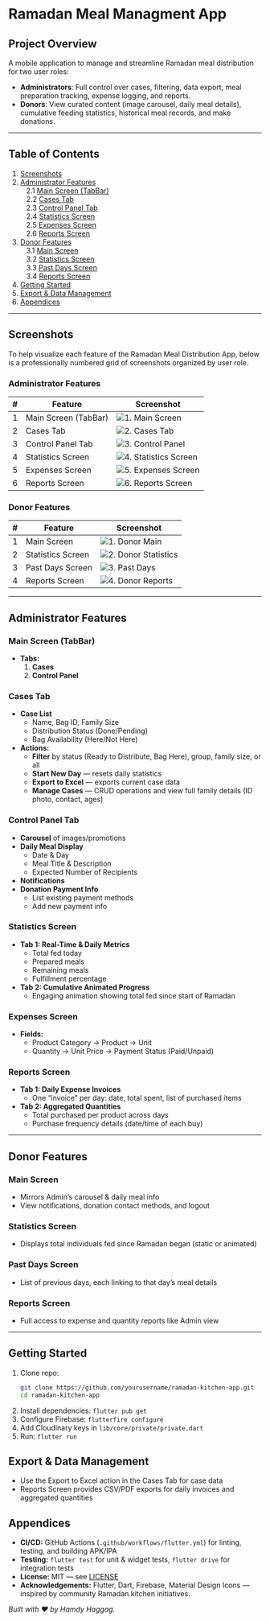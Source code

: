 # Ramadan Meal Managment App

## Project Overview
A mobile application to manage and streamline Ramadan meal distribution for two user roles:
- **Administrators**: Full control over cases, filtering, data export, meal preparation tracking, expense logging, and reports.
- **Donors**: View curated content (image carousel, daily meal details), cumulative feeding statistics, historical meal records, and make donations.

---

## Table of Contents
1. [Screenshots](#screenshots)  
2. [Administrator Features](#administrator-features)  
&nbsp;&nbsp;&nbsp;2.1 [Main Screen (TabBar)](#main-screen-tabbar)  
&nbsp;&nbsp;&nbsp;2.2 [Cases Tab](#cases-tab)  
&nbsp;&nbsp;&nbsp;2.3 [Control Panel Tab](#control-panel-tab)  
&nbsp;&nbsp;&nbsp;2.4 [Statistics Screen](#statistics-screen-admin)  
&nbsp;&nbsp;&nbsp;2.5 [Expenses Screen](#expenses-screen)  
&nbsp;&nbsp;&nbsp;2.6 [Reports Screen](#reports-screen-admin)  
3. [Donor Features](#donor-features)  
&nbsp;&nbsp;&nbsp;3.1 [Main Screen](#main-screen-donor)  
&nbsp;&nbsp;&nbsp;3.2 [Statistics Screen](#donor-statistics-screen)  
&nbsp;&nbsp;&nbsp;3.3 [Past Days Screen](#past-days-screen)  
&nbsp;&nbsp;&nbsp;3.4 [Reports Screen](#donor-reports-screen)  
4. [Getting Started](#getting-started)  
5. [Export & Data Management](#export--data-management)  
6. [Appendices](#appendices)

---

## <a name="screenshots"></a>Screenshots

To help visualize each feature of the Ramadan Meal Distribution App, below is a professionally numbered grid of screenshots organized by user role.

### Administrator Features

| # | Feature                               | Screenshot                                           |
|---|---------------------------------------|------------------------------------------------------|
| 1 | Main Screen (TabBar)                  | ![1. Main Screen](screenshots/admin-main-screen.png) |
| 2 | Cases Tab                             | ![2. Cases Tab](screenshots/admin-cases-tab.png)     |
| 3 | Control Panel Tab                     | ![3. Control Panel](screenshots/admin-control-panel.png) |
| 4 | Statistics Screen                     | ![4. Statistics Screen](screenshots/admin-statistics.png) |
| 5 | Expenses Screen                       | ![5. Expenses Screen](screenshots/admin-expenses.png) |
| 6 | Reports Screen                        | ![6. Reports Screen](screenshots/admin-reports.png)  |

### Donor Features

| # | Feature                 | Screenshot                                         |
|---|-------------------------|----------------------------------------------------|
| 1 | Main Screen             | ![1. Donor Main](screenshots/donor-main-screen.png) |
| 2 | Statistics Screen       | ![2. Donor Statistics](screenshots/donor-statistics.png) |
| 3 | Past Days Screen        | ![3. Past Days](screenshots/donor-past-days.png)   |
| 4 | Reports Screen          | ![4. Donor Reports](screenshots/donor-reports.png) |

---

## <a name="administrator-features"></a>Administrator Features

### <a name="main-screen-tabbar"></a>Main Screen (TabBar)
- **Tabs:**  
  1. **Cases**  
  2. **Control Panel**

### <a name="cases-tab"></a>Cases Tab
- **Case List**  
  - Name, Bag ID, Family Size  
  - Distribution Status (Done/Pending)  
  - Bag Availability (Here/Not Here)
- **Actions:**  
  - **Filter** by status (Ready to Distribute, Bag Here), group, family size, or all  
  - **Start New Day** — resets daily statistics  
  - **Export to Excel** — exports current case data  
  - **Manage Cases** — CRUD operations and view full family details (ID photo, contact, ages)

### <a name="control-panel-tab"></a>Control Panel Tab
- **Carousel** of images/promotions  
- **Daily Meal Display**  
  - Date & Day  
  - Meal Title & Description  
  - Expected Number of Recipients
- **Notifications**  
- **Donation Payment Info**  
  - List existing payment methods  
  - Add new payment info

### <a name="statistics-screen-admin"></a>Statistics Screen
- **Tab 1: Real-Time & Daily Metrics**  
  - Total fed today  
  - Prepared meals  
  - Remaining meals  
  - Fulfillment percentage
- **Tab 2: Cumulative Animated Progress**  
  - Engaging animation showing total fed since start of Ramadan

### <a name="expenses-screen"></a>Expenses Screen
- **Fields:**  
  - Product Category → Product → Unit  
  - Quantity → Unit Price → Payment Status (Paid/Unpaid)

### <a name="reports-screen-admin"></a>Reports Screen
- **Tab 1: Daily Expense Invoices**  
  - One “invoice” per day: date, total spent, list of purchased items  
- **Tab 2: Aggregated Quantities**  
  - Total purchased per product across days  
  - Purchase frequency details (date/time of each buy)

---

## <a name="donor-features"></a>Donor Features

### <a name="main-screen-donor"></a>Main Screen
- Mirrors Admin’s carousel & daily meal info  
- View notifications, donation contact methods, and logout

### <a name="donor-statistics-screen"></a>Statistics Screen
- Displays total individuals fed since Ramadan began (static or animated)

### <a name="past-days-screen"></a>Past Days Screen
- List of previous days, each linking to that day’s meal details

### <a name="donor-reports-screen"></a>Reports Screen
- Full access to expense and quantity reports like Admin view

---

## <a name="getting-started"></a>Getting Started
1. Clone repo:
   ```bash
   git clone https://github.com/yourusername/ramadan-kitchen-app.git
   cd ramadan-kitchen-app
   ```
2. Install dependencies: `flutter pub get`
3. Configure Firebase: `flutterfire configure`
4. Add Cloudinary keys in `lib/core/private/private.dart`
5. Run: `flutter run`

## <a name="export--data-management"></a>Export & Data Management
- Use the Export to Excel action in the Cases Tab for case data  
- Reports Screen provides CSV/PDF exports for daily invoices and aggregated quantities

## <a name="appendices"></a>Appendices
- **CI/CD:** GitHub Actions (`.github/workflows/flutter.yml`) for linting, testing, and building APK/IPA
- **Testing:** `flutter test` for unit & widget tests, `flutter drive` for integration tests
- **License:** MIT — see [LICENSE](LICENSE)
- **Acknowledgements:** Flutter, Dart, Firebase, Material Design Icons — inspired by community Ramadan kitchen initiatives.

*Built with ❤️ by Hamdy Haggag.*

